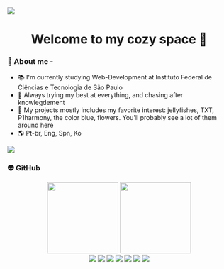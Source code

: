 <div style="display: inline-flex" align="center">
    <img src="https://i.pinimg.com/originals/80/16/73/801673d03fdf480ab8397ec283875c78.gif">
</div>
<h1 align="center">Welcome to my cozy space 🪼</h1>

### 🫧 About me - 
- 📚 I'm currently studying Web-Development at Instituto Federal de Ciências e Tecnologia de São Paulo
- 🎯 Always trying my best at everything, and chasing after knowlegdement
- 🪻 My projects mostly includes my favorite interest: jellyfishes, TXT, P1harmony, the color blue, flowers. You'll probably see a lot of them around here
- 🌎 Pt-br, Eng, Spn, Ko

<div style="display: inline-flex" align="center">
    <img src="https://i.pinimg.com/originals/3e/98/e1/3e98e1cf55e5d94674511251b78c6f39.gif">
</div>

### 👽 GitHub
<div style="display: inline_block" align="center">
  <img height="160em" src="https://github-readme-stats.vercel.app/api?username=vkawaka&show_icons=true&theme=cobalt&include_all_commits=true&count_private=true"/>
  <img height="160em" src="https://github-readme-stats.vercel.app/api/top-langs/?username=vkawaka&layout=compact&langs_count=7&theme=cobalt"/>
</div>
<div style="display: inline_block" align="center">
 <img src="https://img.shields.io/badge/HTML5-E34F26?style=for-the-badge&logo=html5&logoColor=white">
 <img src="https://img.shields.io/badge/CSS3-1572B6?style=for-the-badge&logo=css3&logoColor=white">
 <img src="https://img.shields.io/badge/MySQL-00000F?style=for-the-badge&logo=mysql&logoColor=white">
 <img src="https://img.shields.io/badge/Git-E34F26?style=for-the-badge&logo=git&logoColor=white">
 <img src="https://img.shields.io/badge/Java-ED8B00?style=for-the-badge&logo=java&logoColor=white">
 <img src="https://img.shields.io/badge/JavaScript-F7DF1E?style=for-the-badge&logo=javascript&logoColor=black">
    <img src="https://img.shields.io/badge/Kotlin-7F52FF?style=for-the-badge&logo=kotlin&logoColor=white">
 </div>
